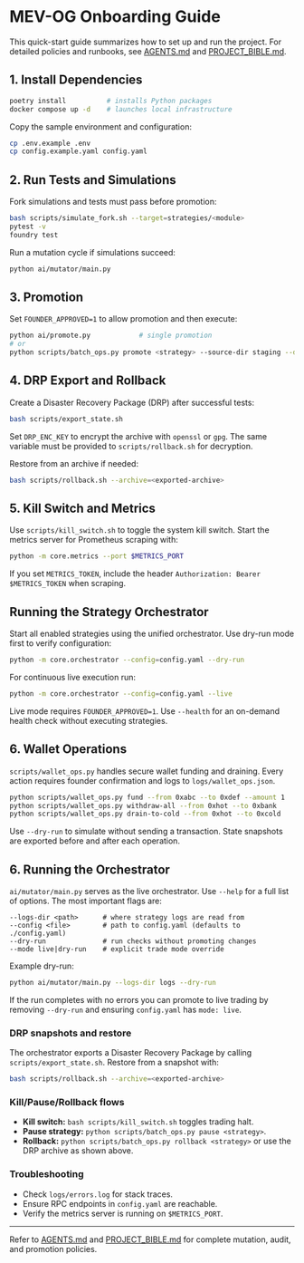# MEV-OG Onboarding Guide

This quick-start guide summarizes how to set up and run the project. For detailed policies and runbooks, see [AGENTS.md](../AGENTS.md) and [PROJECT_BIBLE.md](../PROJECT_BIBLE.md).

## 1. Install Dependencies

```bash
poetry install          # installs Python packages
docker compose up -d    # launches local infrastructure
```

Copy the sample environment and configuration:

```bash
cp .env.example .env
cp config.example.yaml config.yaml
```

## 2. Run Tests and Simulations

Fork simulations and tests must pass before promotion:

```bash
bash scripts/simulate_fork.sh --target=strategies/<module>
pytest -v
foundry test
```

Run a mutation cycle if simulations succeed:

```bash
python ai/mutator/main.py
```

## 3. Promotion

Set `FOUNDER_APPROVED=1` to allow promotion and then execute:

```bash
python ai/promote.py            # single promotion
# or
python scripts/batch_ops.py promote <strategy> --source-dir staging --dest-dir active
```

## 4. DRP Export and Rollback

Create a Disaster Recovery Package (DRP) after successful tests:

```bash
bash scripts/export_state.sh
```

Set `DRP_ENC_KEY` to encrypt the archive with `openssl` or `gpg`. The same
variable must be provided to `scripts/rollback.sh` for decryption.

Restore from an archive if needed:

```bash
bash scripts/rollback.sh --archive=<exported-archive>
```

## 5. Kill Switch and Metrics

Use `scripts/kill_switch.sh` to toggle the system kill switch. Start the metrics
server for Prometheus scraping with:

```bash
python -m core.metrics --port $METRICS_PORT
```
If you set `METRICS_TOKEN`, include the header
`Authorization: Bearer $METRICS_TOKEN` when scraping.

## Running the Strategy Orchestrator

Start all enabled strategies using the unified orchestrator. Use dry-run mode
first to verify configuration:

```bash
python -m core.orchestrator --config=config.yaml --dry-run
```

For continuous live execution run:

```bash
python -m core.orchestrator --config=config.yaml --live
```

Live mode requires `FOUNDER_APPROVED=1`. Use `--health` for an on-demand health
check without executing strategies.

## 6. Wallet Operations

`scripts/wallet_ops.py` handles secure wallet funding and draining. Every action
requires founder confirmation and logs to `logs/wallet_ops.json`.

```bash
python scripts/wallet_ops.py fund --from 0xabc --to 0xdef --amount 1
python scripts/wallet_ops.py withdraw-all --from 0xhot --to 0xbank
python scripts/wallet_ops.py drain-to-cold --from 0xhot --to 0xcold
```

Use `--dry-run` to simulate without sending a transaction. State snapshots are
exported before and after each operation.

## 6. Running the Orchestrator

`ai/mutator/main.py` serves as the live orchestrator. Use `--help` for a full
list of options. The most important flags are:

```
--logs-dir <path>      # where strategy logs are read from
--config <file>        # path to config.yaml (defaults to ./config.yaml)
--dry-run              # run checks without promoting changes
--mode live|dry-run    # explicit trade mode override
```

Example dry-run:

```bash
python ai/mutator/main.py --logs-dir logs --dry-run
```

If the run completes with no errors you can promote to live trading by removing
`--dry-run` and ensuring `config.yaml` has `mode: live`.

### DRP snapshots and restore

The orchestrator exports a Disaster Recovery Package by calling
`scripts/export_state.sh`. Restore from a snapshot with:

```bash
bash scripts/rollback.sh --archive=<exported-archive>
```

### Kill/Pause/Rollback flows

* **Kill switch:** `bash scripts/kill_switch.sh` toggles trading halt.
* **Pause strategy:** `python scripts/batch_ops.py pause <strategy>`.
* **Rollback:** `python scripts/batch_ops.py rollback <strategy>` or use the DRP
  archive as shown above.

### Troubleshooting

* Check `logs/errors.log` for stack traces.
* Ensure RPC endpoints in `config.yaml` are reachable.
* Verify the metrics server is running on `$METRICS_PORT`.



---

Refer to [AGENTS.md](../AGENTS.md) and [PROJECT_BIBLE.md](../PROJECT_BIBLE.md) for
complete mutation, audit, and promotion policies.
